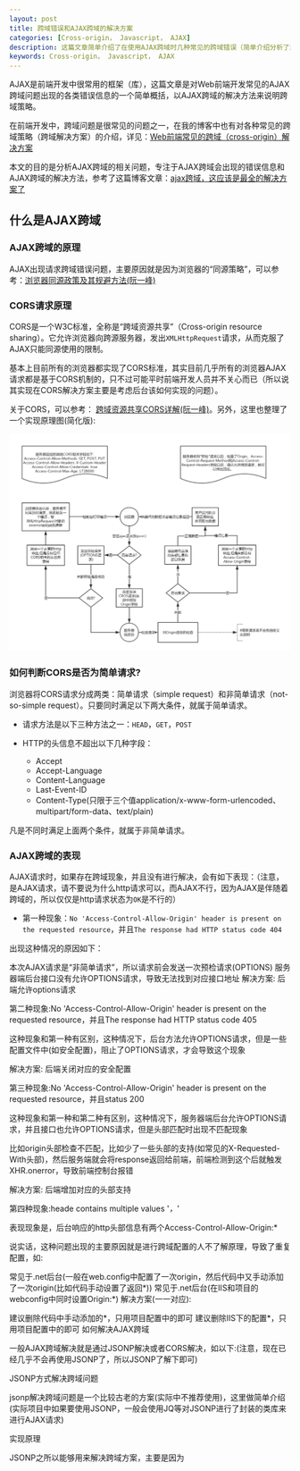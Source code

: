 ```yaml
---
layout: post
title: 跨域错误和AJAX跨域的解决方案
categories: [Cross-origin， Javascript， AJAX]
description: 这篇文章简单介绍了在使用AJAX跨域时几种常见的跨域错误（简单介绍分析了浏览器控制台显示的跨域错误相关的信息），并且以AJAX跨域为例，介绍一种跨域的解决方案
keywords: Cross-origin， Javascript， AJAX
---
```


AJAX是前端开发中很常用的框架（库），这篇文章是对Web前端开发常见的AJAX跨域问题出现的各类错误信息的一个简单概括，以AJAX跨域的解决方法来说明跨域策略。

在前端开发中，跨域问题是很常见的问题之一，在我的博客中也有对各种常见的跨域策略（跨域解决方案）的介绍，详见：[Web前端常见的跨域（cross-origin）解决方案](https://sinestroedmonce.github.io/2020/05/12/front-end-cross-origin-strategies/)

本文的目的是分析AJAX跨域的相关问题，专注于AJAX跨域会出现的错误信息和AJAX跨域的解决方法，参考了这篇博客文章：[ajax跨域，这应该是最全的解决方案了](https://segmentfault.com/a/1190000012469713)

## 什么是AJAX跨域

### AJAX跨域的原理

AJAX出现请求跨域错误问题，主要原因就是因为浏览器的“同源策略”，可以参考：[浏览器同源政策及其规避方法(阮一峰)](http://www.ruanyifeng.com/blog/2016/04/same-origin-policy.html)

### CORS请求原理

CORS是一个W3C标准，全称是“跨域资源共享”（Cross-origin resource sharing）。它允许浏览器向跨源服务器，发出`XMLHttpRequest`请求，从而克服了AJAX只能同源使用的限制。

基本上目前所有的浏览器都实现了CORS标准，其实目前几乎所有的浏览器AJAX请求都是基于CORS机制的，只不过可能平时前端开发人员并不关心而已（所以说其实现在CORS解决方案主要是考虑后台该如何实现的问题）。

关于CORS，可以参考：
[跨域资源共享CORS详解(阮一峰)](http://www.ruanyifeng.com/blog/2016/04/cors.html)。另外，这里也整理了一个实现原理图(简化版):

![img](https://github.com/SinestroEdmonce/SinestroEdmonce.github.io/raw/master/images/posts/cors_mechanism.png)

### 如何判断CORS是否为简单请求?

浏览器将CORS请求分成两类：简单请求（simple request）和非简单请求（not-so-simple request）。只要同时满足以下两大条件，就属于简单请求。

- 请求方法是以下三种方法之一：`HEAD`，`GET`，`POST`
- HTTP的头信息不超出以下几种字段：

    - Accept
    - Accept-Language
    - Content-Language
    - Last-Event-ID
    - Content-Type(只限于三个值application/x-www-form-urlencoded、 multipart/form-data、text/plain)

凡是不同时满足上面两个条件，就属于非简单请求。

### AJAX跨域的表现

AJAX请求时，如果存在跨域现象，并且没有进行解决，会有如下表现：（注意，是AJAX请求，请不要说为什么http请求可以，而AJAX不行，因为AJAX是伴随着跨域的，所以仅仅是http请求状态为`OK`是不行的）

- 第一种现象：`No 'Access-Control-Allow-Origin' header is present on the requested resource`，并且`The response had HTTP status code 404`



出现这种情况的原因如下：

本次AJAX请求是“非简单请求”，所以请求前会发送一次预检请求(OPTIONS)
服务器端后台接口没有允许OPTIONS请求，导致无法找到对应接口地址
解决方案: 后端允许options请求

第二种现象:No 'Access-Control-Allow-Origin' header is present on the requested resource，并且The response had HTTP status code 405



这种现象和第一种有区别，这种情况下，后台方法允许OPTIONS请求，但是一些配置文件中(如安全配置)，阻止了OPTIONS请求，才会导致这个现象

解决方案: 后端关闭对应的安全配置

第三种现象:No 'Access-Control-Allow-Origin' header is present on the requested resource，并且status 200



这种现象和第一种和第二种有区别，这种情况下，服务器端后台允许OPTIONS请求，并且接口也允许OPTIONS请求，但是头部匹配时出现不匹配现象

比如origin头部检查不匹配，比如少了一些头部的支持(如常见的X-Requested-With头部)，然后服务端就会将response返回给前端，前端检测到这个后就触发XHR.onerror，导致前端控制台报错

解决方案: 后端增加对应的头部支持

第四种现象:heade contains multiple values '*，*'





表现现象是，后台响应的http头部信息有两个Access-Control-Allow-Origin:*

说实话，这种问题出现的主要原因就是进行跨域配置的人不了解原理，导致了重复配置，如:

常见于.net后台(一般在web.config中配置了一次origin，然后代码中又手动添加了一次origin(比如代码手动设置了返回*))
常见于.net后台(在IIS和项目的webconfig中同时设置Origin:*)
解决方案(一一对应):

建议删除代码中手动添加的*，只用项目配置中的即可
建议删除IIS下的配置*，只用项目配置中的即可
如何解决AJAX跨域

一般AJAX跨域解决就是通过JSONP解决或者CORS解决，如以下:(注意，现在已经几乎不会再使用JSONP了，所以JSONP了解下即可)

JSONP方式解决跨域问题

jsonp解决跨域问题是一个比较古老的方案(实际中不推荐使用)，这里做简单介绍(实际项目中如果要使用JSONP，一般会使用JQ等对JSONP进行了封装的类库来进行AJAX请求)

实现原理

JSONP之所以能够用来解决跨域方案，主要是因为 <script> 脚本拥有跨域能力，而JSONP正是利用这一点来实现。具体原理如图



实现流程

JSONP的实现步骤大致如下(参考了来源中的文章)

客户端网页网页通过添加一个<script>元素，向服务器请求JSON数据，这种做法不受同源政策限制
function addScriptTag(src) {
  var script = document.createElement('script');
  script.setAttribute("type"，"text/javascript");
  script.src = src;
  document.body.appendChild(script);
}

window.onload = function () {
  addScriptTag('http://example.com/ip?callback=foo');
}

function foo(data) {
  console.log('response data: ' + JSON.stringify(data));
};                      
    
请求时，接口地址是作为构建出的脚本标签的src的，这样，当脚本标签构建出来时，最终的src是接口返回的内容
服务端对应的接口在返回参数外面添加函数包裹层
foo({
  "test": "testData"
});                     
由于<script>元素请求的脚本，直接作为代码运行。这时，只要浏览器定义了foo函数，该函数就会立即调用。作为参数的JSON数据被视为JavaScript对象，而不是字符串，因此避免了使用JSON.parse的步骤。
注意，一般的JSONP接口和普通接口返回数据是有区别的，所以接口如果要做JSONO兼容，需要进行判断是否有对应callback关键字参数，如果有则是JSONP请求，返回JSONP数据，否则返回普通数据

使用注意

基于JSONP的实现原理，所以JSONP只能是“GET”请求，不能进行较为复杂的POST和其它请求，所以遇到那种情况，就得参考下面的CORS解决跨域了(所以如今它也基本被淘汰了)

CORS解决跨域问题

CORS的原理上文中已经介绍了，这里主要介绍的是，实际项目中，后端应该如何配置以解决问题(因为大量项目实践都是由后端进行解决的)，这里整理了一些常见的后端解决方案:

PHP后台配置

PHP后台得配置几乎是所有后台中最为简单的，遵循如下步骤即可:

第一步:配置Php 后台允许跨域
<?php
header('Access-Control-Allow-Origin: *');
header('Access-Control-Allow-Headers: Origin， X-Requested-With， Content-Type， Accept');
//主要为跨域CORS配置的两大基本信息，Origin和headers
第二步:配置Apache web服务器跨域(httpd.conf中)
原始代码

<Directory />
    AllowOverride none
    Require all denied
</Directory>
改为以下代码

<Directory />
    Options FollowSymLinks
    AllowOverride none
    Order deny，allow
    Allow from all
</Directory>
Node.js后台配置(express框架)

Node.js的后台也相对来说比较简单就可以进行配置。只需用express如下配置:

app.all('*'， function(req， res， next) {
    res.header("Access-Control-Allow-Origin"， "*");
    res.header("Access-Control-Allow-Headers"， "X-Requested-With");
    res.header("Access-Control-Allow-Methods"， "PUT，POST，GET，DELETE，OPTIONS");
    res.header("X-Powered-By"， ' 3.2.1')
        //这段仅仅为了方便返回json而已
    res.header("Content-Type"， "application/json;charset=utf-8");
    if(req.method == 'OPTIONS') {
        //让options请求快速返回
        res.sendStatus(200); 
    } else { 
        next(); 
    }
});
JAVA后台配置

JAVA后台配置只需要遵循如下步骤即可:

第一步:获取依赖jar包
下载 cors-filter-1.7.jar， java-property-utils-1.9.jar 这两个库文件放到lib目录下。(放到对应项目的webcontent/WEB-INF/lib/下)
第二步:如果项目用了Maven构建的，请添加如下依赖到pom.xml中:(非maven请忽视)
<dependency>
    <groupId>com.thetransactioncompany</groupId>
    <artifactId>cors-filter</artifactId>
    <version>[ version ]</version>
</dependency>
其中版本应该是最新的稳定版本，CORS过滤器

第三步:添加CORS配置到项目的Web.xml中( App/WEB-INF/web.xml)
<!-- 跨域配置-->    
<filter>
        <!-- The CORS filter with parameters -->
        <filter-name>CORS</filter-name>
        <filter-class>com.thetransactioncompany.cors.CORSFilter</filter-class>
        
        <!-- Note: All parameters are options， if omitted the CORS 
             Filter will fall back to the respective default values.
          -->
        <init-param>
            <param-name>cors.allowGenericHttpRequests</param-name>
            <param-value>true</param-value>
        </init-param>
        
        <init-param>
            <param-name>cors.allowOrigin</param-name>
            <param-value>*</param-value>
        </init-param>
        
        <init-param>
            <param-name>cors.allowSubdomains</param-name>
            <param-value>false</param-value>
        </init-param>
        
        <init-param>
            <param-name>cors.supportedMethods</param-name>
            <param-value>GET， HEAD， POST， OPTIONS</param-value>
        </init-param>
        
        <init-param>
            <param-name>cors.supportedHeaders</param-name>
            <param-value>Accept， Origin， X-Requested-With， Content-Type， Last-Modified</param-value>
        </init-param>
        
        <init-param>
            <param-name>cors.exposedHeaders</param-name>
            <!--这里可以添加一些自己的暴露Headers   -->
            <param-value>X-Test-1， X-Test-2</param-value>
        </init-param>
        
        <init-param>
            <param-name>cors.supportsCredentials</param-name>
            <param-value>true</param-value>
        </init-param>
        
        <init-param>
            <param-name>cors.maxAge</param-name>
            <param-value>3600</param-value>
        </init-param>

    </filter>

    <filter-mapping>
        <!-- CORS Filter mapping -->
        <filter-name>CORS</filter-name>
        <url-pattern>/*</url-pattern>
    </filter-mapping>
请注意，以上配置文件请放到web.xml的前面，作为第一个filter存在(可以有多个filter的)

第四步:可能的安全模块配置错误(注意，某些框架中-譬如公司私人框架，有安全模块的，有时候这些安全模块配置会影响跨域配置，这时候可以先尝试关闭它们)
JAVA Spring Boot配置

20171230补充

仅列举简单的全局配置

@Configuration
public class CorsConfig {

    private CorsConfiguration buildConfig() {
        CorsConfiguration corsConfiguration = new CorsConfiguration();
        
        // 可以自行筛选
        corsConfiguration.addAllowedOrigin("*");
        corsConfiguration.addAllowedHeader("*");
        corsConfiguration.addAllowedMethod("*");
        
        return corsConfiguration;
    }

    @Bean
    public CorsFilter corsFilter() {
        UrlBasedCorsConfigurationSource source = new UrlBasedCorsConfigurationSource();
        
        source.registerCorsConfiguration("/**"， buildConfig());
        
        return new CorsFilter(source);  
    }
}
新建配置，然后添加Configuration注解即可配置成功

PS：这一部分方法是收录的，没有亲身实践过，但根据反馈，理论上可行

NET后台配置

.NET后台配置可以参考如下步骤:

第一步:网站配置
打开控制面板，选择管理工具，选择iis;右键单击自己的网站，选择浏览;打开网站所在目录，用记事本打开web.config文件添加下述配置信息，重启网站



请注意，以上截图较老，如果配置仍然出问题，可以考虑增加更多的headers允许，比如:

"Access-Control-Allow-Headers":"X-Requested-With，Content-Type，Accept，Origin"
第二步:其它更多配置，如果第一步进行了后，仍然有跨域问题，可能是:
接口中有限制死一些请求类型(比如写死了POST等)，这时候请去除限 制
接口中，重复配置了Origin:*，请去除即可
IIS服务器中，重复配置了Origin:*，请去除即可
代理请求方式解决接口跨域问题

注意，由于接口代理是有代价的，所以这个仅是开发过程中进行的。

与前面的方法不同，前面CORS是后端解决，而这个主要是前端对接口进行代理，也就是:

前端AJAX请求的是本地接口
本地接口接收到请求后向实际的接口请求数据，然后再将信息返回给前端
一般用node.js即可代理
关于如何实现代理，这里就不重点描述了，方法和多，也不难，基本都是基于node.js的。

搜索关键字node.js，代理请求即可找到一大票的方案。

OPTIONS预检的优化

Access-Control-Max-Age:
这个头部加上后，可以缓存此次请求的秒数。

在这个时间范围内，所有同类型的请求都将不再发送预检请求而是直接使用此次返回的头作为判断依据。

非常有用，可以大幅优化请求次数

如何分析AJAX跨域

上述已经介绍了跨域的原理以及如何解决，但实际过程中，发现仍然有很多人对照着类似的文档无法解决跨域问题，主要体现在，前端人员不知道什么时候是跨域问题造成的，什么时候不是，因此这里稍微介绍下如何分析一个请求是否跨域:

抓包请求数据

第一步当然是得知道我们的AJAX请求发送了什么数据，接收了什么，做到这一步并不难，也不需要fiddler等工具，仅基于Chrome即可

Chrome浏览器打开对应发生AJAX的页面，F12打开Dev Tools
发送AJAX请求
右侧面板->NetWork->XHR，然后找到刚才的AJAX请求，点进去
示例一(正常的AJAX请求)



上述请求是一个正确的请求，为了方便，我把每一个头域的意思都表明了，我们可以清晰的看到，接口返回的响应头域中，包括了

Access-Control-Allow-Headers: X-Requested-With，Content-Type，Accept
Access-Control-Allow-Methods: Get，Post，Put，OPTIONS
Access-Control-Allow-Origin: *
所以浏览器接收到响应时，判断的是正确的请求，自然不会报错，成功的拿到了响应数据。

示例二(跨域错误的AJAX请求)

为了方便，我们仍然拿上面的错误表现示例举例。



这个请求中，接口Allow里面没有包括OPTIONS，所以请求出现了跨域、



这个请求中，Access-Control-Allow-Origin: *出现了两次，导致了跨域配置没有正确配置，出现了错误。

更多跨域错误基本都是类似的，就是以上三样没有满足(Headers，Allow，Origin)，这里不再一一赘述。

示例三(与跨域无关的AJAX请求)

当然，也并不是所有的AJAX请求错误都与跨域有关，所以请不要混淆，比如以下:





比如这个请求，它的跨域配置没有一点问题，它出错仅仅是因为request的Accept和response的Content-Type不匹配而已。

更多

基本上都是这样去分析一个AJAX请求，通过Chrome就可以知道了发送了什么数据，收到了什么数据，然后再一一比对就知道问题何在了。